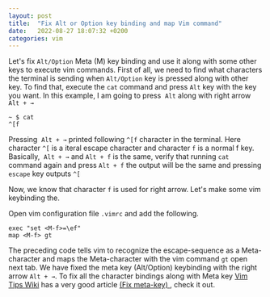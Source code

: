 ```yaml
---
layout: post
title:  "Fix Alt or Option key binding and map Vim command"
date:   2022-08-27 18:07:32 +0200
categories: vim
---
```


Let's fix `Alt/Option` Meta (M) key binding and use it along with some other keys to execute vim commands. First of all, we need to find what characters the terminal is sending when `Alt/Option` key is pressed along with other key. To find that, execute the `cat` command and press `Alt` key with the key you want. In this example, I am going to press  `Alt` along with right arrow `Alt + →`
```
~ $ cat
^[f
```
Pressing  `Alt + →` printed following `^[f` character in the terminal. Here character `^[` is a iteral escape character and character `f` is a normal f key. Basically,  `Alt + →` and `Alt + f` is the same, verify that running `cat` command again and press `Alt + f` the output will be the same and pressing `escape` key outputs `^[`

Now, we know that character `f` is used for right arrow. Let's make some vim keybinding the.

Open vim configuration file `.vimrc` and add the following.
```vim
exec "set <M-f>=\ef"
map <M-f> gt
```

The preceding code tells vim to recognize the escape-sequence as a Meta-character and maps the Meta-character with the vim command `gt` open next tab. We have fixed the meta key (Alt/Option) keybinding with the right arrow `Alt + →`. To fix all the character bindings along with Meta key <a href="https://vim.fandom.com/">Vim Tips Wiki</a> has a very good article <a href="https://vim.fandom.com/wiki/Fix_meta-keys_that_break_out_of_Insert_mode">(Fix meta-key) </a>, check it out.
